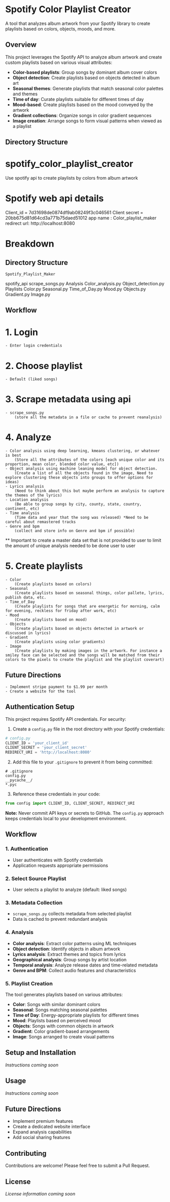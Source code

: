 # Spotify Color Playlist Creator

A tool that analyzes album artwork from your Spotify library to create playlists based on colors, objects, moods, and more.

## Overview

This project leverages the Spotify API to analyze album artwork and create custom playlists based on various visual attributes:

- **Color-based playlists**: Group songs by dominant album cover colors
- **Object detection**: Create playlists based on objects detected in album art
- **Seasonal themes**: Generate playlists that match seasonal color palettes and themes
- **Time of day**: Curate playlists suitable for different times of day
- **Mood-based**: Create playlists based on the mood conveyed by the artwork
- **Gradient collections**: Organize songs in color gradient sequences
- **Image creation**: Arrange songs to form visual patterns when viewed as a playlist

## Directory Structure

# spotify_color_playlist_creator
Use spotify api to create playlists by colors from album artwork


# Spotify web api details
Client_id = 7d31698de0874df9ab08249f3c046561
Client secret = 20bb675d81d64cd3a771b75daed51012
app name : Color_playlist_maker
redirect url: http://localhost:8080


# Breakdown

## Directory Structure
    Spotify_Playlist_Maker
  spotify_api
    scrape_songs.py
  Analysis
    Color_analysis.py
    Object_detection.py
  Playlists
    Color.py
    Seasonal.py
    Time_of_Day.py
    Mood.py
    Objects.py
    Gradient.py
    Image.py


## Workflow

# 1. Login
    - Enter login credentials 

# 2. Choose playlist
    - Default (liked songs)

# 3. Scrape metadata using api
    - scrape_songs.py
        (store all the metadata in a file or cache to prevent reanalysis)
# 4. Analyze
    - Color analysis using deep learning, kmeans clustering, or whatever is best
        (Store all the attributes of the colors [each unique color and its proportion, mean color, blended color value, etc])
    - Object analysis using machine leaning model for object detection. 
        (Create a list of all the objects found in the image, Need to explore clustering these objects into groups to offer options for ideas)
    - Lyrics analysis
        (Need to think about this but maybe perform an analysis to capture the themes of the lyrics)
    - Location analysis
        (Be able to group songs by city, county, state, country, continent, etc)
    - Time analysis
        (Time data and year that the song was released) *Need to be careful about remastered tracks
    - Genre and bpm
        (collect and store info on Genre and bpm if possible)
** Important to create a master data set that is not provided to user to limit the amount of unique analysis needed to be done user to user
# 5. Create playlists
    - Color
        (Create playlists based on colors)
    - Seasonal
        (Create playlists based on seasonal things, color pallete, lyrics, publish data, etc. 
    - Time_of_Day
        (Create playlists for songs that are energetic for morning, calm for evening, reckless for friday after work, etc)
    - Mood
        (Create playlists based on mood)
    - Objects
        (Create playlists based on objects detected in artwork or discussed in lyrics)
    - Gradient
        (Create playlists using color gradients)
    - Image
        (Create playlists by making images in the artwork. For instance a smiley face can be selected and the songs will be matched from their colors to the pixels to create the playlist and the playlist coverart)


## Future Directions
    - Implement stripe payment to $1.99 per month
    - Create a website for the tool

## Authentication Setup

This project requires Spotify API credentials. For security:

1. Create a `config.py` file in the root directory with your Spotify credentials:

```python
# config.py
CLIENT_ID = 'your_client_id'
CLIENT_SECRET = 'your_client_secret'
REDIRECT_URI = 'http://localhost:8080'
```

2. Add this file to your `.gitignore` to prevent it from being committed:
```
# .gitignore
config.py
__pycache__/
*.pyc
```

3. Reference these credentials in your code:
```python
from config import CLIENT_ID, CLIENT_SECRET, REDIRECT_URI
```

**Note:** Never commit API keys or secrets to GitHub. The `config.py` approach keeps credentials local to your development environment.

## Workflow

### 1. Authentication
- User authenticates with Spotify credentials
- Application requests appropriate permissions

### 2. Select Source Playlist
- User selects a playlist to analyze (default: liked songs)

### 3. Metadata Collection
- `scrape_songs.py` collects metadata from selected playlist
- Data is cached to prevent redundant analysis

### 4. Analysis
- **Color analysis**: Extract color patterns using ML techniques
- **Object detection**: Identify objects in album artwork
- **Lyrics analysis**: Extract themes and topics from lyrics
- **Geographical analysis**: Group songs by artist location
- **Temporal analysis**: Analyze release dates and time-related metadata
- **Genre and BPM**: Collect audio features and characteristics

### 5. Playlist Creation
The tool generates playlists based on various attributes:
- **Color**: Songs with similar dominant colors
- **Seasonal**: Songs matching seasonal palettes
- **Time of Day**: Energy-appropriate playlists for different times
- **Mood**: Playlists based on perceived mood
- **Objects**: Songs with common objects in artwork
- **Gradient**: Color gradient-based arrangements
- **Image**: Songs arranged to create visual patterns

## Setup and Installation

*Instructions coming soon*

## Usage

*Instructions coming soon*

## Future Directions
- Implement premium features
- Create a dedicated website interface
- Expand analysis capabilities
- Add social sharing features

## Contributing

Contributions are welcome! Please feel free to submit a Pull Request.

## License

*License information coming soon*
